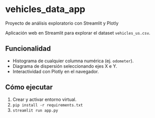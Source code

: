 # vehicles_data_app
Proyecto de análisis exploratorio con Streamlit y Plotly

Aplicación web en Streamlit para explorar el dataset `vehicles_us.csv`.

## Funcionalidad
- Histograma de cualquier columna numérica (ej. `odometer`).
- Diagrama de dispersión seleccionando ejes X e Y.
- Interactividad con Plotly en el navegador.

## Cómo ejecutar
1. Crear y activar entorno virtual.
2. `pip install -r requirements.txt`
3. `streamlit run app.py`

